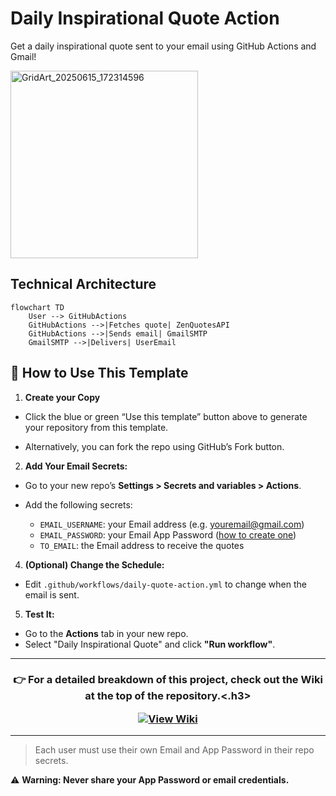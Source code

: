 # Daily Inspirational Quote Action

Get a daily inspirational quote sent to your email using GitHub Actions and Gmail!

<img src="https://github.com/user-attachments/assets/d4c2648a-4bd8-49bf-a574-73dc3873d858" alt="GridArt_20250615_172314596" width="300" height="300">

## Technical Architecture

```mermaid
flowchart TD
    User --> GitHubActions
    GitHubActions -->|Fetches quote| ZenQuotesAPI
    GitHubActions -->|Sends email| GmailSMTP
    GmailSMTP -->|Delivers| UserEmail
```




## 🚀 How to Use This Template


1. **Create your Copy**
   
 - Click the blue or green “Use this template” button above to generate your repository from this template.
  
 - Alternatively, you can fork the repo using GitHub’s Fork button.

2. **Add Your Email Secrets:**
   
 - Go to your new repo’s **Settings > Secrets and variables > Actions**.
     
 - Add the following secrets:
     - `EMAIL_USERNAME`: your Email address (e.g. youremail@gmail.com)
     - `EMAIL_PASSWORD`: your Email App Password ([how to create one](https://support.google.com/accounts/answer/185833?hl=en))
     - `TO_EMAIL`: the Email address to receive the quotes

4. **(Optional) Change the Schedule:**
 - Edit `.github/workflows/daily-quote-action.yml` to change when the email is sent.

5. **Test It:**
 - Go to the **Actions** tab in your new repo.
 - Select "Daily Inspirational Quote" and click **"Run workflow"**.

---

<div align="center">
    <h3><strong>👉 For a detailed breakdown of this project, check out the Wiki at the top of the repository.</strong><.h3>

<p align="center">
  <a href="https://github.com/ijayhub/daily-quote-action/wiki" target="_blank">
    <img src="https://img.shields.io/badge/View-Wiki-blue?style=for-the-badge&logo=github" alt="View Wiki">
  </a>
</p>
</div>

---

> Each user must use their own Email and App Password in their repo secrets.

 ⚠️ **Warning: Never share your App Password or email credentials.**
